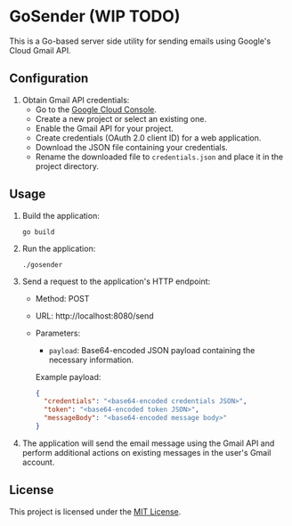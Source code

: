 # GoSender (WIP TODO)

This is a Go-based server side utility for sending emails using Google's Cloud Gmail API.

## Configuration

1. Obtain Gmail API credentials: 
   - Go to the [Google Cloud Console](https://console.cloud.google.com/).
   - Create a new project or select an existing one.
   - Enable the Gmail API for your project.
   - Create credentials (OAuth 2.0 client ID) for a web application.
   - Download the JSON file containing your credentials.
   - Rename the downloaded file to `credentials.json` and place it in the project directory.

## Usage

1. Build the application:

   ```shell
   go build
   ```

2. Run the application:

   ```shell
   ./gosender
   ```

3. Send a request to the application's HTTP endpoint:
   - Method: POST
   - URL: http://localhost:8080/send
   - Parameters:
     - `payload`: Base64-encoded JSON payload containing the necessary information.

     Example payload:
     ```json
     {
       "credentials": "<base64-encoded credentials JSON>",
       "token": "<base64-encoded token JSON>",
       "messageBody": "<base64-encoded message body>"
     }
     ```

4. The application will send the email message using the Gmail API and perform additional actions on existing messages in the user's Gmail account.

## License

This project is licensed under the [MIT License](LICENSE).
